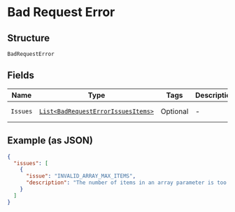 
# Bad Request Error

## Structure

`BadRequestError`

## Fields

| Name | Type | Tags | Description | Getter | Setter |
|  --- | --- | --- | --- | --- | --- |
| `Issues` | [`List<BadRequestErrorIssuesItems>`](../../doc/models/containers/bad-request-error-issues-items.md) | Optional | - | List<BadRequestErrorIssuesItems> getIssues() | setIssues(List<BadRequestErrorIssuesItems> issues) |

## Example (as JSON)

```json
{
  "issues": [
    {
      "issue": "INVALID_ARRAY_MAX_ITEMS",
      "description": "The number of items in an array parameter is too large."
    }
  ]
}
```

